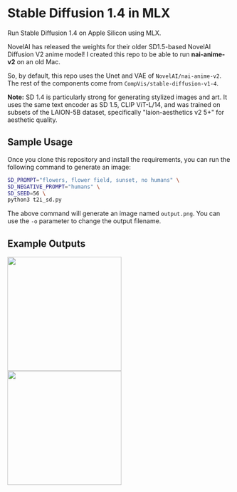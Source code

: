 Stable Diffusion 1.4 in MLX
================

Run Stable Diffusion 1.4 on Apple Silicon using MLX.

NovelAI has released the weights for their older SD1.5-based NovelAI Diffusion V2 anime model! I created this repo to be able to run **nai-anime-v2** on an old Mac.

So, by default, this repo uses the Unet and VAE of `NovelAI/nai-anime-v2`. The rest of the components come from `CompVis/stable-diffusion-v1-4`.

**Note:** SD 1.4 is particularly strong for generating stylized images and art. It uses the same text encoder as SD 1.5, CLIP ViT-L/14, and was trained on subsets of the LAION-5B dataset, specifically "laion-aesthetics v2 5+" for aesthetic quality.

## Sample Usage

Once you clone this repository and install the requirements, you can run the following command to generate an image:

```bash
SD_PROMPT="flowers, flower field, sunset, no humans" \
SD_NEGATIVE_PROMPT="humans" \
SD_SEED=56 \
python3 t2i_sd.py
```

The above command will generate an image named `output.png`. You can use the `-o` parameter to change the output filename.

## Example Outputs

<img src="https://github.com/user-attachments/assets/c4abb0ea-b755-486e-97ca-eaad4aec889f" style="width:256px;"/>
<img src="https://github.com/user-attachments/assets/d0d851f2-8319-41d6-894c-73ce50317028" style="width:256px"/>
